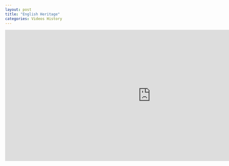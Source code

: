 ```yaml
---
layout: post
title: "English Heritage"
categories: Videos History
---
```


<iframe width="950" height="430" src="https://www.youtube.com/embed/videoseries?list=UUHwNa3lAjzbxRR2pbbZUE2A" frameborder="0" allow="accelerometer; autoplay; encrypted-media; gyroscope; picture-in-picture" allowfullscreen></iframe>
